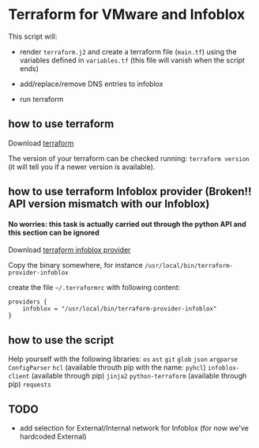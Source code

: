 # Terraform for VMware and Infoblox

This script will:

- render `terraform.j2` and create a terraform file (`main.tf`) using the variables defined in `variables.tf` (this file will vanish when the script ends)

- add/replace/remove DNS entries to infoblox

- run terraform

## how to use terraform

Download [terraform](https://www.terraform.io/downloads.html)

The version of your terraform can be checked running: `terraform version` (it will tell you if a newer version is available).

## how to use terraform Infoblox provider (Broken!! API version mismatch with our Infoblox)
#### No worries: this task is actually carried out through the python API and this section can be ignored

Download [terraform infoblox provider](https://github.com/prudhvitella/terraform-provider-infoblox/releases/)

Copy the binary somewhere, for instance  `/usr/local/bin/terraform-provider-infoblox`

create the file `~/.terraformrc` with following content:

```
providers {
    infoblox = "/usr/local/bin/terraform-provider-infoblox"
}
```

## how to use the script

Help yourself with the following libraries: 
`os` 
`ast` 
`git` 
`glob` 
`json` 
`argparse` 
`ConfigParser`
`hcl` (available throuth pip with the name: `pyhcl`)
`infoblox-client` (available through pip)
`jinja2`
`python-terraform`  (available through pip)
`requests`

## TODO
- add selection for External/Internal network for Infoblox (for now we've hardcoded External)

